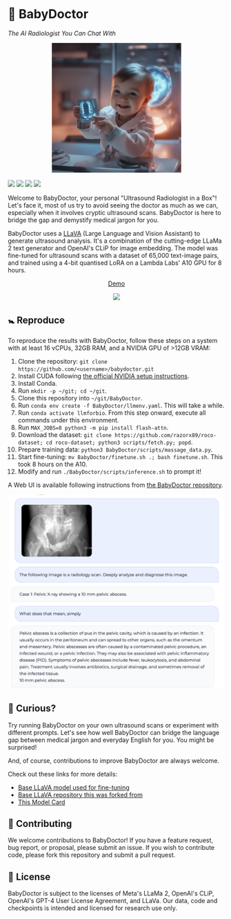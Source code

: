 # 🩻 BabyDoctor

_The AI Radiologist You Can Chat With_

<p align="center">
  <img src="images/babydoctor_cute.png" width="300" height="300" alt="BabyDoctor">
</p>

<a href='https://huggingface.co/photonmz/llava-roco-8bit'><img src='https://img.shields.io/badge/%F0%9F%A4%97%20Hugging%20Face-Model-blue'></a>
<a href='https://huggingface.co/datasets/photonmz/roco-instruct-65k'><img src='https://img.shields.io/badge/%F0%9F%A4%97%20Hugging%20Face-Dataset-blue'></a>
<a href='https://pitch.com/public/40a91030-5b7d-4973-9519-f2d1c06ab935'><img src='https://img.shields.io/badge/%F0%9F%8E%A4%20Pitch-4Catalyzer-blue'></a>
<a href='https://github.com/photomz/BabyDoctor/tree/main/MODEL_CARD.md'><img src='https://img.shields.io/badge/%F0%9F%93%9C%20Model%20Card-gray'></a>

Welcome to BabyDoctor, your personal "Ultrasound Radiologist in a Box"! Let's face it, most of us try to avoid seeing the doctor as much as we can, especially when it involves cryptic ultrasound scans. BabyDoctor is here to bridge the gap and demystify medical jargon for you.

BabyDoctor uses a [LLaVA](https://llava-vl.github.io/) (Large Language and Vision Assistant) to generate ultrasound analysis. It's a combination of the cutting-edge LLaMa 2 text generator and OpenAI's CLiP for image embedding. The model was fine-tuned for ultrasound scans with a dataset of 65,000 text-image pairs, and trained using a 4-bit quantised LoRA on a Lambda Labs' A10 GPU for 8 hours.

<div align="center">
    <a href="https://www.loom.com/share/54c1f5ed36f74914b689695dae9e8e20">
      <p>Demo</p>
    </a>
    <a href="https://www.loom.com/share/54c1f5ed36f74914b689695dae9e8e20">
      <img style="max-width:400px;" src="https://cdn.loom.com/sessions/thumbnails/54c1f5ed36f74914b689695dae9e8e20-with-play.gif">
    </a>
  </div>

## 🚼 Reproduce

To reproduce the results with BabyDoctor, follow these steps on a system with at least 16 vCPUs, 32GB RAM, and a NVIDIA GPU of >12GB VRAM:

1. Clone the repository: `git clone https://github.com/<username>/babydoctor.git`
2. Install CUDA following [the official NVIDIA setup instructions](https://docs.nvidia.com/cuda/cuda-installation-guide-linux/index.html#ubuntu).
3. Install Conda.
4. Run `mkdir -p ~/git; cd ~/git`.
5. Clone this repository into `~/git/BabyDoctor`.
6. Run `conda env create -f BabyDoctor/llmenv.yaml`. This will take a while.
7. Run `conda activate llmforbio`. From this step onward, execute all commands under this environment.
8. Run `MAX_JOBS=8 python3 -m pip install flash-attn`.
9. Download the dataset: `git clone https://github.com/razorx89/roco-dataset; cd roco-dataset; python3 scripts/fetch.py; popd`.
10. Prepare training data: `python3 BabyDoctor/scripts/massage_data.py`.
11. Start fine-tuning: `mv BabyDoctor/finetune.sh .; bash finetune.sh`. This took 8 hours on the A10.
12. Modify and run `./BabyDoctor/scripts/inference.sh` to prompt it!

A Web UI is available following instructions from [the BabyDoctor repository](https://github.com/haotian-liu/BabyDoctor/tree/main#gradio-web-ui).

<p align="center">
  <img src="images/chat.png" width="500" height="450" alt="BabyDoctor">
</p>

## 🧪 Curious?

Try running BabyDoctor on your own ultrasound scans or experiment with different prompts. Let's see how well BabyDoctor can bridge the language gap between medical jargon and everyday English for you. You might be surprised!

And, of course, contributions to improve BabyDoctor are always welcome.

Check out these links for more details:

- [Base LLaVA model used for fine-tuning](https://huggingface.co/kaelee/llava-llama-2-7b-chat-finetuning)
- [Base LLaVA repository this was forked from](https://github.com/haotian-liu/LLaVA)
- [This Model Card](./MODEL_CARD.md)

## 🤝 Contributing

We welcome contributions to BabyDoctor! If you have a feature request, bug report, or proposal, please submit an issue. If you wish to contribute code, please fork this repository and submit a pull request.

## 📜 License

BabyDoctor is subject to the licenses of Meta's LLaMa 2, OpenAI's CLiP, OpenAI's GPT-4 User License Agreement, and LLaVa. Our data, code and checkpoints is intended and licensed for research use only.
